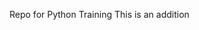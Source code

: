 Repo for Python Training
This is an addition
<!---
zz9kpmg/zz9kpmg is a ✨ special ✨ repository because its `README.md` (this file) appears on your GitHub profile.
You can click the Preview link to take a look at your changes.
--->
